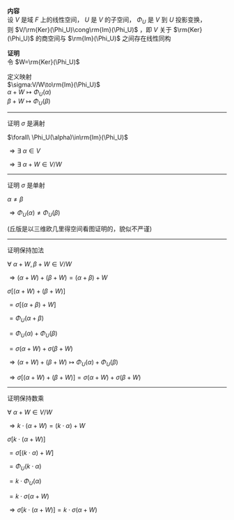**内容**  
设 $V$ 是域 $F$ 上的线性空间， $U$ 是 $V$ 的子空间， $\Phi_U$ 是 $V$ 到 $U$ 投影变换，  
则 $V/\rm{Ker}(\Phi_U)\cong\rm{Im}(\Phi_U)$ ，即 $V$ 关于 $\rm{Ker}(\Phi_U)$ 的商空间与 $\rm{Im}(\Phi_U)$ 之间存在线性同构  
  
**证明**  
令 $W=\rm{Ker}(\Phi_U)$  
  
定义映射  
$\sigma:V/W\to\rm{Im}(\Phi_U)$  
$\alpha+W\mapsto\Phi_U(\alpha)$  
$\beta+W\mapsto\Phi_U(\beta)$  
  
---  
  
证明 $\sigma$ 是满射  
  
$\forall\ \Phi_U(\alpha)\in\rm{Im}(\Phi_U)$  
  
$\Rightarrow\exists\ \alpha\in V$  
  
$\Rightarrow\exists\ \alpha+W\in V/W$  
  
---  
  
证明 $\sigma$ 是单射  
  
$\alpha\neq\beta$  
  
$\Rightarrow\Phi_U(\alpha)\neq\Phi_U(\beta)$  
  
(丘版是以三维欧几里得空间看图证明的，貌似不严谨)  
  
---  
  
证明保持加法  
  
$\forall\ \alpha+W, \beta+W\in V/W$  
  
$\Rightarrow(\alpha+W)+(\beta+W)=(\alpha+\beta)+W$  
  
$\sigma[(\alpha+W)+(\beta+W)]$  
  
$=\sigma[(\alpha+\beta)+W]$  
  
$=\Phi_U(\alpha+\beta)$  
  
$=\Phi_U(\alpha)+\Phi_U(\beta)$  
  
$=\sigma(\alpha+W)+\sigma(\beta+W)$  
  
$\Rightarrow(\alpha+W)+(\beta+W)\mapsto\Phi_U(\alpha)+\Phi_U(\beta)$  
  
$\Rightarrow\sigma[(\alpha+W)+(\beta+W)]=\sigma(\alpha+W)+\sigma(\beta+W)$  
  
---  
  
证明保持数乘  
  
$\forall\ \alpha+W\in V/W$  
  
$\Rightarrow k\cdot(\alpha+W)=(k\cdot\alpha)+W$  
  
$\sigma[k\cdot(\alpha+W)]$  
  
$=\sigma[(k\cdot\alpha)+W]$  
  
$=\Phi_U(k\cdot\alpha)$  
  
$=k\cdot\Phi_U(\alpha)$  
  
$=k\cdot\sigma(\alpha+W)$  
  
$\Rightarrow\sigma[k\cdot(\alpha+W)]=k\cdot\sigma(\alpha+W)$  

